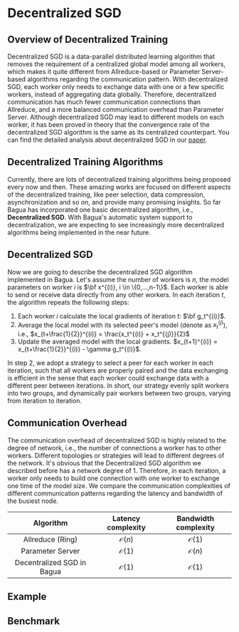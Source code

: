 
# Decentralized SGD


## Overview of Decentralized Training
Decentralized SGD is a data-parallel distributed learning algorithm that removes the requirement of a centralized global model among all workers, which makes it quite different from Allreduce-based or Parameter Server-based algorithms regarding the communication pattern. With decentralized SGD, each worker only needs to exchange data with one or a few specific workers, instead of aggregating data globally. Therefore, decentralized communication has much fewer communication connections than Allreduce, and a more balanced communication overhead than Parameter Server. Although decentralized SGD may lead to different models on each worker, it has been proved in theory that the convergence rate of the decentralized SGD algorithm is the same as its centralized counterpart. You can find the detailed analysis about decentralized SGD in our [paper](https://arxiv.org/abs/1705.09056).


## Decentralized Training Algorithms

Currently, there are lots of decentralized training algorithms being proposed every now and then. These amazing works are focused on different aspects of the decentralized training, like peer selection, data compression, asynchronization and so on, and provide many promising insights. So far Bagua has incorporated one basic decentralized algorithm, i.e., **Decentralized SGD**. With Bagua's automatic system support to decentralization, we are expecting to see increasingly more decentralized algorithms being implemented in the near future.

## Decentralized SGD

Now we are going to describe the decentralized SGD algorithm implemented in Bagua. Let's assume the number of workers is $n$, the model parameters on worker $i$ is $\bf x^{(i)}, i \in \{0,...,n-1\}$. Each worker is able to send or receive data directly from any other workers. In each iteration $t$, the algorithm repeats the following steps:

1. Each worker $i$ calculate the local gradients of iteration $t$: $\bf g_t^{(i)}$.
2. Average the local model with its selected peer's model (denote as $x_t^{(j)}$), i.e., $x_{t+\frac{1}{2}}^{(i)} = \frac{x_t^{(i)} + x_t^{(j)}}{2}$
3. Update the averaged model with the local gradients. $x_{t+1}^{(i)} = x_{t+\frac{1}{2}}^{(i)} - \gamma g_t^{(i)}$.

In step 2, we adopt a strategy to select a peer for each worker in each iteration, such that all workers are properly paired and the data exchanging is efficient in the sense that each worker could exchange data with a different peer between iterations. In short, our strategy evenly split workers into two groups, and dynamically pair workers between two groups, varying from iteration to iteration.


## Communication Overhead

The communication overhead of decentralized SGD is highly related to the degree of network, i.e., the number of connections a worker has to other workers. Different topologies or strategies will lead to different degrees of the network. It's obvious that the Decentralized SGD algorithm we described before has a network degree of 1. Therefore, in each iteration, a worker only needs to build one connection with one worker to exchange one time of the model size. We compare the communication complexities of different communication patterns regarding the latency and bandwidth of the busiest node.

| Algorithm     | Latency complexity | Bandwidth complexity  |
| :-------------: |:-------------:| :-----:|
| Allreduce (Ring)      | $\mathcal{O}(n)$ | $\mathcal{O}(1)$ |
| Parameter Server      | $\mathcal{O}(1)$ | $\mathcal{O}(n)$ |
| Decentralized SGD in Bagua | $\mathcal{O}(1)$ | $\mathcal{O}(1)$ |


## Example


## Benchmark




